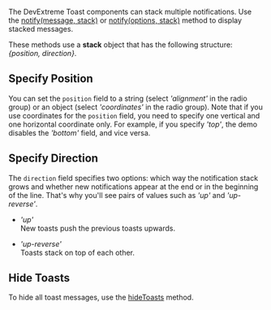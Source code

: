 The DevExtreme Toast components can stack multiple notifications. Use the [notify(message, stack)](/Documentation/ApiReference/Common/Utils/ui/#notifymessage_stack) or [notify(options, stack)](/Documentation/ApiReference/Common/Utils/ui/#notifyoptions_stack) method to display stacked messages.

These methods use a **stack** object that has the following structure: *{position, direction}*.

## Specify Position

You can set the `position` field to a string (select *'alignment'* in the radio group) or an object (select *'coordinates'* in the radio group). Note that if you use coordinates for the `position` field, you need to specify one vertical and one horizontal coordinate only. For example, if you specify *'top'*, the demo disables the *'bottom'* field, and vice versa.

## Specify Direction

The `direction` field specifies two options: which way the notification stack grows and whether new notifications appear at the end or in the beginning of the line. That's why you'll see pairs of values such as *'up'* and *'up-reverse'*.

- *'up'*   
New toasts push the previous toasts upwards.

- *'up-reverse'*    
Toasts stack on top of each other. 

## Hide Toasts

To hide all toast messages, use the [hideToasts](/Documentation/ApiReference/Common/Utils/ui/Methods/#hideToasts) method.